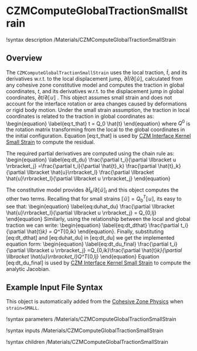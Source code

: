 # CZMComputeGlobalTractionSmallStrain

!syntax description /Materials/CZMComputeGlobalTractionSmallStrain

## Overview

The `CZMComputeGlobalTractionSmallStrain` uses the local traction, $\hat{t}$, and its derivatives w.r.t. to the local displacement  jump, $\partial \hat{t} / \partial \llbracket \hat{u} \rrbracket$, calculated from any cohesive zone constitutive model and computes the traction in global coordinates, $t$, and its derivatives w.r.t. to the displacement jump in global coordinates, $\partial t / \partial \llbracket u \rrbracket$ . This object assumes small strain and does not account for the interface rotation or area changes caused by deformations or rigid body motion.
Under the small strain assumption, the traction in local coordinates is related to the traction in global coordinates as:
\begin{equation} \label{eq:t_that}
t = Q_0 \hat{t}
\end{equation}
where $Q^0$ is the rotation matrix transforming from the local to the global coordinates in the initial configuration.
Equation [eq:t_that] is used by [CZM Interface Kernel Small Strain](CZMInterfaceKernelSmallStrain.md) to compute the residual.

The required partial derivatives are computed using the chain rule as:
\begin{equation} \label{eq:dt_du}
\frac{\partial t_i}{\partial \llbracket u \rrbracket_j} =\frac{\partial t_i}{\partial \hat{t}_k} \frac{\partial \hat{t}_k}{\partial \llbracket \hat{u}\rrbracket_l} \frac{\partial \llbracket \hat{u}\rrbracket_l}{\partial \llbracket u \rrbracket_j}
\end{equation}

The constitutive model provides $\partial \hat{t}_k / \partial \llbracket \hat{u}\rrbracket_l$ and this object computes the other two terms.
Recalling that for small strains $\llbracket \hat{u}  \rrbracket = Q^T_0 \llbracket u \rrbracket$, its easy to see that:
\begin{equation} \label{eq:duhat_du}
\frac{\partial \llbracket \hat{u}\rrbracket_l}{\partial \llbracket u \rrbracket_j} = Q_{0,lj}
\end{equation}
Similarly, using the relationship between the local and global traction we can write:
\begin{equation} \label{eq:dt_dthat}
\frac{\partial t_i}{\partial \hat{t}_k} = Q^T_{0,ik}
\end{equation}.
Finally, substituting [eq:dt_dthat] and [eq:duhat_du] in [eq:dt_du] we get the implemented equation form:
\begin{equation} \label{eq:dt_du_final}
\frac{\partial t_i}{\partial \llbracket u \rrbracket_j} =Q_{0,ik}\frac{\partial \hat{t}_k}{\partial \llbracket \hat{u}\rrbracket_l}Q^T_{0,lj}
\end{equation}
Equation [eq:dt_du_final] is used by [CZM Interface Kernel Small Strain](CZMInterfaceKernelSmallStrain.md) to compute the analytic Jacobian.

## Example Input File Syntax

This object is automatically added from the [Cohesive Zone Physics](CohesiveZone/index.md) when `strain=SMALL`.

!syntax parameters /Materials/CZMComputeGlobalTractionSmallStrain

!syntax inputs /Materials/CZMComputeGlobalTractionSmallStrain

!syntax children /Materials/CZMComputeGlobalTractionSmallStrain

